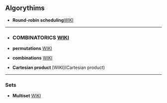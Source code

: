 


## Algorythims

- **Round-robin scheduling**[WIKI](https://en.wikipedia.org/wiki/Round-robin_scheduling)

-----------------------------------------------------------------------------------------------------

- ### COMBINATORICS [WIKI](https://en.wikipedia.org/wiki/Combinatorics)

- **permutations** [WIKI](https://en.wikipedia.org/wiki/Permutation)

- **combinations** [WIKI](https://en.wikipedia.org/wiki/Combination)

- **Cartesian product** [WIKI](Cartesian product)


-----------------------------------------------------------------------------------------------------

### Sets

- **Multiset** [WIKI](https://en.wikipedia.org/wiki/Multiset)